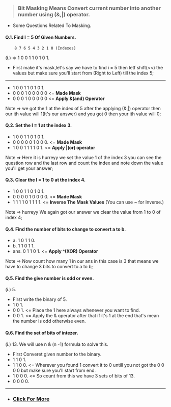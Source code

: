 > ### Bit Masking Means Convert current number into another number using (&,|) operator.
* Some Questions Related To Masking.

#### Q.1. __Find I = 5 Of Given Numbers.__
        8 7 6 5 4 3 2 1 0 (Indexes)
(i.) => 1 0 0 1 1 0 1 0 1.
* First make it's mask,let's say we have to find i = 5 then letf shift(<<) the values but make sure you'll start from (Right to Left) till the index 5;
---
* 1 0 0 1 1 0 1 0 1.
* 0 0 0 1 0 0 0 0 0  <= __Made Mask__ 
* 0 0 0 1 0 0 0 0 0  <= __Apply &(and) Operator__

Note => we got  the 1 at the index of 5 after the applying (&,|) operator then our ith value will 1(It's our answer) and you got 0 then your ith value will 0;

#### Q.2. __Set the I = 1 at the index 3.__
* 1 0 0 1 1 0 1 0 1.
* 0 0 0 0 0 1 0 0 0. <= __Made Mask__
* 1 0 0 1 1 1 1 0 1. <= __Apply |(or) operator__

Note => Here it is hurreyy we set the value 1 of the index 3 you can see the question row and the last row and count the index and note down the value you'll get your answer;

#### Q.3. __Clear the I = 1 to 0 at the index 4.__
* 1 0 0 1 1 0 1 0 1.
* 0 0 0 0 1 0 0 0 0. <= __Made Mask__
* 1 1 1 1 0 1 1 1 1. <= __Inverse The Mask Values__ (You can use ~ for Inverse.)

Note => hurreyy We again got our answer we clear the value from 1 to 0 of index 4;

#### Q.4. Find the number of bits to change to convert a to b.
* a. 1 0 1 1 0.
* b. 1 1 0 1 1.
* ans.  0 1 1 0 1. <= __Apply ^(XOR) Operator__

Note => Now count how many 1 in our ans in this case is 3 that means we have to change 3 bits to convert to a to b;

#### Q.5. Find the give number is odd or even.
(i.) 5.
* First write the binary of 5.
* 1 0 1.
* 0 0 1. <= Place the 1 here always whenever you want to find.
* 0 0 1. <= Apply the & operator after that if it's 1 at the end that's mean the number is odd otherwise even.

#### Q.6. Find the set of bits of intezer.
(i.) 13.
We will use n & (n -1) formula to solve this.
* First Converet given number to the binary.
* 1 1 0 1.
* 1 1 0 0. <= Wherever you found 1 convert it to 0 untill you not got the  0 0 0 0 but make sure you'll start from end.
* 1 0 0 0. <= So count from this we have 3 sets of bits of 13.
* 0 0 0 0.
---
* ### [Click For More](../Bit%20Manipulation/)